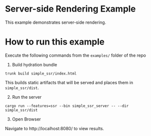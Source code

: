 # Server-side Rendering Example

This example demonstrates server-side rendering.

# How to run this example

Execute the following commands from the `examples/` folder of the repo

1. Build hydration bundle

`trunk build simple_ssr/index.html`

This builds static artifacts that will be served and places them in `simple_ssr/dist`.

2. Run the server

`cargo run --features=ssr --bin simple_ssr_server -- --dir simple_ssr/dist`

3. Open Browser

Navigate to http://localhost:8080/ to view results.
